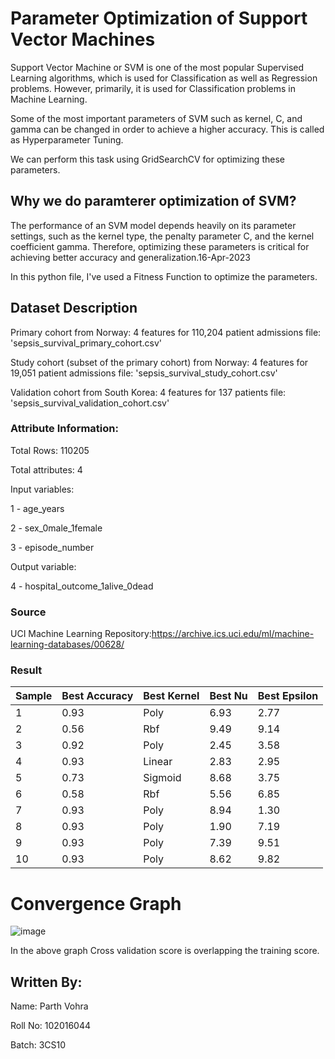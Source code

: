 # Parameter Optimization of Support Vector Machines

Support Vector Machine or SVM is one of the most popular Supervised Learning algorithms, which is used for Classification as well as Regression problems. However, primarily, it is used for Classification problems in Machine Learning.

Some of the most important parameters of SVM such as kernel, C, and gamma can be changed in order to achieve a higher accuracy. This is called as Hyperparameter Tuning.

We can perform this task using GridSearchCV for optimizing these parameters.

## Why we do paramterer optimization of SVM?
The performance of an SVM model depends heavily on its parameter settings, such as the kernel type, the penalty parameter C, and the kernel coefficient gamma. Therefore, optimizing these parameters is critical for achieving better accuracy and generalization.16-Apr-2023

In this python file, I've used a Fitness Function to optimize the parameters.

## Dataset Description

Primary cohort from Norway:
4 features for 110,204 patient admissions
file: 'sepsis_survival_primary_cohort.csv'

Study cohort (subset of the primary cohort) from Norway:
4 features for 19,051 patient admissions
file: 'sepsis_survival_study_cohort.csv'

Validation cohort from South Korea:
4 features for 137 patients
file: 'sepsis_survival_validation_cohort.csv'

### Attribute Information:

Total Rows: 110205

Total attributes: 4

Input variables: 

1 - age_years

2 - sex_0male_1female 

3 - episode_number

Output variable: 

4 - hospital_outcome_1alive_0dead

### Source
 UCI Machine Learning Repository:https://archive.ics.uci.edu/ml/machine-learning-databases/00628/
 
### Result
| Sample  | Best Accuracy | Best Kernel | Best Nu | Best Epsilon |
| -----   | ------------- | ----------- | ------- | ------------ |
| 1 | 0.93 | Poly | 6.93 | 2.77 |
| 2 | 0.56 | Rbf | 9.49 | 9.14 |
| 3 | 0.92 | Poly | 2.45 | 3.58 |
| 4 | 0.93 | Linear | 2.83 | 2.95 |
| 5 | 0.73 | Sigmoid | 8.68 | 3.75 |
| 6 | 0.58 | Rbf | 5.56 | 6.85 |
| 7 | 0.93 | Poly | 8.94 | 1.30 |
| 8 | 0.93 | Poly | 1.90 | 7.19 |
| 9 | 0.93 | Poly | 7.39 | 9.51 |
| 10 | 0.93 | Poly | 8.62 | 9.82 |


# Convergence Graph 
![image](https://user-images.githubusercontent.com/72933441/233191949-c603bc36-3bd8-4ff7-913e-0ec3ba41e7d0.png)

In the above graph Cross validation score is overlapping the training score.
## Written By:
Name: Parth Vohra

Roll No: 102016044

Batch: 3CS10
